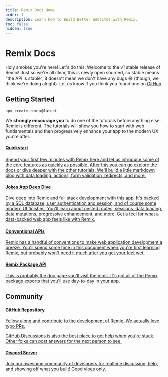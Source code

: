 ```yaml
---
title: Remix Docs Home
order: 1
description: Learn how to Build Better Websites with Remix.
toc: false
hidden: true
---
```


# Remix Docs

Holy smokes you're here! Let's do this. Welcome to the v1 stable release of Remix! Just so we're all clear, this is newly open sourced, so stable means "the API is stable", it doesn’t mean we don't have any bugs 😅 (though, we think we're doing alright). Let us know if you think you found one on [GitHub][git-hub].

## Getting Started

```sh
npx create-remix@latest
```

We **strongly encourage you** to do one of the tutorials before anything else. Remix is different. The tutorials will show you how to start with web fundamentals and then progressively enhance your app to the modern UX you're after.

<docs-cards>
  <a href="v1/tutorials/blog" aria-label="Developer Blog Tutorial">
    <docs-card>
      <h4>Quickstart</h4>
      <p>Spend your first few minutes with Remix here and let us introduce some of the core features as quickly as possible. After this you can go explore the docs or dive deeper with the other tutorials. We'll build a little markdown blog with data loading, actions, form validation, redirects, and more.</p>
    </docs-card>
  </a>
  <a href="v1/tutorials/jokes" aria-label="Jokes App Tutorial">
    <docs-card>
      <h4>Jokes App Deep Dive</h4> 
      <p>Dive deep into Remix and full stack development with this app. It's backed by a SQL database, user authentication and session, and of course some modern UI finishes. You'll learn about nested routes, sessions, data loading, data mutations, progressive enhancement, and more. Get a feel for what a data-backed web app feels like with Remix.</p>
    </docs-card>
  </a>
  <a href="v1/api/conventions" aria-label="Conventional APIs">
    <docs-card>
      <h4>Conventional APIs</h4> 
      <p>Remix has a handful of conventions to make web application development a breeze. You'll spend some time in this document when you're first learning Remix, but probably won't need it much after you get your feet wet.</p>
    </docs-card>
  </a>
  <a href="v1/api/remix" aria-label="Remix API">
    <docs-card>
      <h4>Remix Package API</h4>
      <p>This is probably the doc page you'll visit the most. It's got all of the Remix package exports that you'll use day-to-day in your app.</p>
    </docs-card>
  </a>
</docs-cards>

## Community

<docs-cards>
  <a href="https://rmx.as/github" aria-label="GitHub Repository">
    <docs-card>
      <h4>GitHub Repository</h4>
      <p>Follow along and contribute to the development of Remix. We actually love typo PRs.</p>
      <p>GitHub Discussions is also the best place to get help when you're stuck. Other folks can post answers for the next person to see.</p>
    </docs-card>
  </a>
  <a href="https://rmx.as/discord" aria-label="Remix Discord">
    <docs-card>
      <h4>Discord Server</h4> 
      <p>Join our awesome community of developers for realtime discussion, help, and showing off what you built! Good vibes only.</p>
    </docs-card>
  </a>
</docs-cards>

[git-hub]: https://github.com/remix-run/remix
